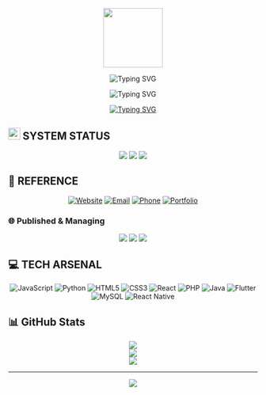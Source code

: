 <div align="center">
  <img src="https://media.giphy.com/media/M9gbBd9nbDrOTu1Mqx/giphy.gif" width="120"/>
  
  ![Typing SVG](https://readme-typing-svg.demolab.com?font=JetBrains+Mono&weight=600&size=30&duration=3000&pause=1000&color=64FFDA&center=true&vCenter=true&repeat=true&width=435&lines=WEB+DEVELOPER;FULL+STACK+DEVELOPER)
</div>

<div align="center">
  <img src="https://readme-typing-svg.demolab.com?font=JetBrains+Mono&duration=4000&pause=1000&color=f00&center=true&vCenter=true&repeat=true&width=435&lines=1100010 01110010 01110101 01101000!" alt="Typing SVG" />
</div>

<div align="center">
  
  [![Typing SVG](https://readme-typing-svg.demolab.com?font=JetBrains+Mono&pause=1000&color=64FFDA&center=true&vCenter=true&repeat=true&width=435&lines=%24+whoami;Oscar+Angelo+Collins+Rivera;%24+location;Fairview%2C+Quezon+City+Philippines;%24+occupation;Web+Developer)](https://git.io/typing-svg)
  
</div>

## <img src="https://media2.giphy.com/media/QssGEmpkyEOhBCb7e1/giphy.gif?cid=ecf05e47a0n3gi1bfqntqmob8g9aid1oyj2wr3ds3mg700bl&rid=giphy.gif" width="24"> SYSTEM STATUS

<div align="center">
  
  ![](https://img.shields.io/badge/Debug_Mode_Since-2022-64FFDA?style=for-the-badge&logo=hackthebox&logoColor=white&labelColor=0D1117)
  ![](https://img.shields.io/badge/Current_Process-Web_Development-64FFDA?style=for-the-badge&logo=javascript&logoColor=white&labelColor=0D1117)
  ![](https://img.shields.io/badge/Next_Target-Software_Development-64FFDA?style=for-the-badge&logo=target&logoColor=white&labelColor=0D1117)
  
</div>

## 📱 REFERENCE

<div align="center">
  
  [![Website](https://img.shields.io/badge/Website-growtogather.net-64FFDA?style=for-the-badge&logo=web&logoColor=white&labelColor=0D1117)](https://growtogather.net)
  [![Email](https://img.shields.io/badge/Email-angelo.collins.rivera@gmail.com-64FFDA?style=for-the-badge&logo=gmail&logoColor=white&labelColor=0D1117)](mailto:angelo.collins.rivera@gmail.com)
  [![Phone](https://img.shields.io/badge/Phone-+63--995--019--6536-64FFDA?style=for-the-badge&logo=phone&logoColor=white&labelColor=0D1117)](tel:+63-995-019-6536)
  [![Portfolio](https://img.shields.io/badge/Portfolio-angelo.growtogather.net-64FFDA?style=for-the-badge&logo=portfolio&logoColor=white&labelColor=0D1117)](https://angelo.growtogather.net)
  
</div>

### 🌐 Published & Managing
<div align="center">
  
  [![](https://img.shields.io/badge/Website-growtogather.net-64FFDA?style=flat-square&logo=web&logoColor=white&labelColor=0D1117)](https://growtogather.net)
  [![](https://img.shields.io/badge/Website-nocollateralloan.org-64FFDA?style=flat-square&logo=web&logoColor=white&labelColor=0D1117)](https://nocollateralloan.org)
  [![](https://img.shields.io/badge/Website-aidconnect.online-64FFDA?style=flat-square&logo=web&logoColor=white&labelColor=0D1117)](https://aidconnect.online)
  
</div>

## 💻 TECH ARSENAL
<div align="center">
  
  ![JavaScript](https://img.shields.io/badge/javascript-0D1117.svg?style=for-the-badge&logo=javascript&logoColor=64FFDA)
  ![Python](https://img.shields.io/badge/python-0D1117?style=for-the-badge&logo=python&logoColor=64FFDA)
  ![HTML5](https://img.shields.io/badge/html5-0D1117.svg?style=for-the-badge&logo=html5&logoColor=64FFDA)
  ![CSS3](https://img.shields.io/badge/css3-0D1117.svg?style=for-the-badge&logo=css3&logoColor=64FFDA)
  ![React](https://img.shields.io/badge/react-0D1117.svg?style=for-the-badge&logo=react&logoColor=64FFDA)
  ![PHP](https://img.shields.io/badge/php-0D1117.svg?style=for-the-badge&logo=php&logoColor=64FFDA)
  ![Java](https://img.shields.io/badge/java-0D1117.svg?style=for-the-badge&logo=java&logoColor=64FFDA)
  ![Flutter](https://img.shields.io/badge/Flutter-0D1117.svg?style=for-the-badge&logo=Flutter&logoColor=64FFDA)
  ![MySQL](https://img.shields.io/badge/mysql-0D1117.svg?style=for-the-badge&logo=mysql&logoColor=64FFDA)
  ![React Native](https://img.shields.io/badge/react_native-0D1117.svg?style=for-the-badge&logo=react&logoColor=64FFDA)
  
</div>

## 📊 GitHub Stats
<div align="center">
  
  ![](https://github-readme-stats.vercel.app/api?username=angeloqq03&theme=radical&hide_border=true&include_all_commits=false&count_private=false)<br/>
  ![](https://github-readme-streak-stats.herokuapp.com/?user=angeloqq03&theme=radical&hide_border=true)<br/>
  ![](https://github-readme-stats.vercel.app/api/top-langs/?username=angeloqq03&theme=radical&hide_border=true&include_all_commits=false&count_private=false&layout=compact)
  
</div>

---
<div align="center">
  <img src="https://visitcount.itsvg.in/api?id=angeloqq03&icon=5&color=3" />
</div>
